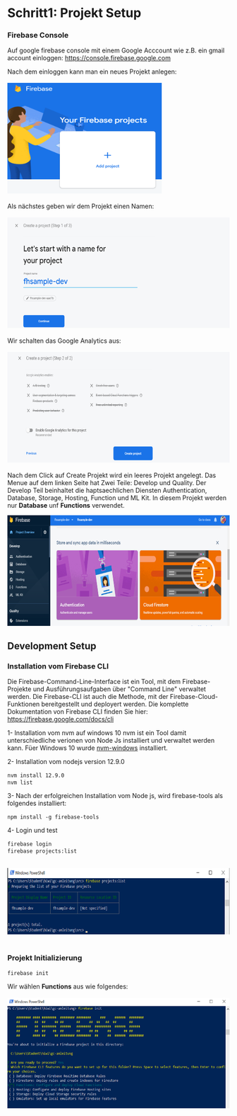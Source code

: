 # Schritt1: Projekt Setup

### Firebase Console
Auf google firebase console mit einem Google Acccount wie z.B. ein gmail account einloggen: https://console.firebase.google.com

Nach dem einloggen kann man ein neues Projekt anlegen:
<br/>
<br/>
<img src="./images/1-newproject.png" width="350" height="250" />
<br/>
<br/>
Als nächstes geben wir dem Projekt einen Namen:
<br/>
<br/>
<img src="./images/2-newproject-name.png" width="600" height="250" />
<br/>
<br/>
Wir schalten das Google Analytics aus:
<br/>
<br/>
<img src="./images/3-newproject-disable-analytics.png" width="600" height="250" />
<br/>
<br/>
Nach dem Click auf Create Projekt wird ein leeres Projekt angelegt. Das Menue auf dem linken Seite hat Zwei Teile: Develop und Quality. Der Develop Teil beinhaltet die haptsaechlichen Diensten Authentication, Database, Storage, Hosting, Function und ML Kit. In diesem Projekt werden nur **Database** unf **Functions** verwendet.

<img src="./images/4-newproject-finished.png" width="600" height="250" />

## Development Setup
### Installation vom Firebase CLI
Die Firebase-Command-Line-Interface ist ein Tool, mit dem Firebase-Projekte und Ausführungsaufgaben über "Command Line" verwaltet werden. Die Firebase-CLI ist auch die Methode, mit der Firebase-Cloud-Funktionen bereitgestellt und deployert werden. Die komplette Dokumentation von Firebase CLI finden Sie hier: https://firebase.google.com/docs/cli

1- Installation vom nvm auf windows 10
nvm ist ein Tool damit unterschiedliche verionen von Node Js installiert und verwaltet werden kann. Füer Windows 10 wurde [nvm-windows](https://github.com/coreybutler/nvm-windows) installiert.

2- Installation vom nodejs version 12.9.0
```
nvm install 12.9.0
nvm list
```
3- Nach der erfolgreichen Installation vom Node js, wird firebase-tools als folgendes installiert:
```
npm install -g firebase-tools
```

4- Login und test
```
firebase login
firebase projects:list
```
<br/>
<img src="./images/5-firebase-listp.png" width="700" height="150" />
<br/>
<br/>

### Projekt Initializierung
```
firebase init
```
Wir wählen **Functions** aus wie folgendes:
<br/>
<br/>
<img src="./images/6-firebase-init-1.png" width="700" height="250" />
<br/>
<br/>
